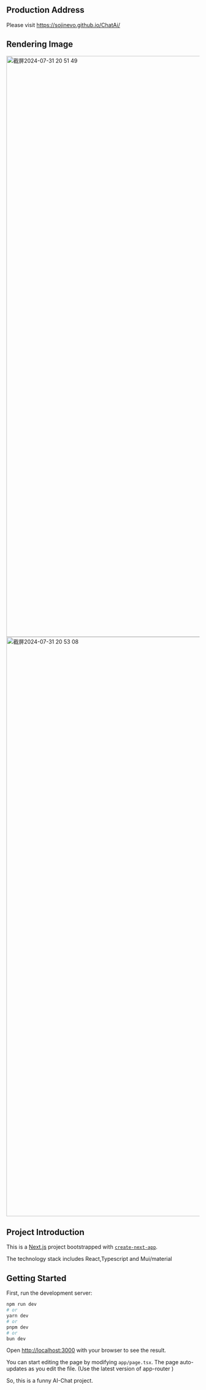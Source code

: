 ## Production Address

Please visit https://sojinevo.github.io/ChatAi/

## Rendering Image

<img width="1512" alt="截屏2024-07-31 20 51 49" src="https://github.com/user-attachments/assets/34bd794d-5e3f-4467-94d5-2374740019f2">
<img width="1508" alt="截屏2024-07-31 20 53 08" src="https://github.com/user-attachments/assets/8078de03-be14-4586-93e1-e90dffd15294">

## Project Introduction

This is a [Next.js](https://nextjs.org/) project bootstrapped with [`create-next-app`](https://github.com/vercel/next.js/tree/canary/packages/create-next-app).

The technology stack includes React,Typescript and Mui/material

## Getting Started

First, run the development server:

```bash
npm run dev
# or
yarn dev
# or
pnpm dev
# or
bun dev
```

Open [http://localhost:3000](http://localhost:3000) with your browser to see the result.

You can start editing the page by modifying `app/page.tsx`. The page auto-updates as you edit the file. (Use the latest version of app-router )

So, this is a funny AI-Chat project.

